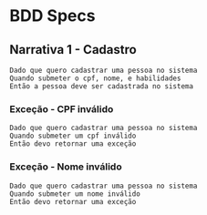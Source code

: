 # BDD Specs

## Narrativa 1 - Cadastro

```
Dado que quero cadastrar uma pessoa no sistema
Quando submeter o cpf, nome, e habilidades
Então a pessoa deve ser cadastrada no sistema
```

### Exceção - CPF inválido
```
Dado que quero cadastrar uma pessoa no sistema
Quando submeter um cpf inválido
Então devo retornar uma exceção
```

### Exceção - Nome inválido
```
Dado que quero cadastrar uma pessoa no sistema
Quando submeter um nome inválido
Então devo retornar uma exceção
```